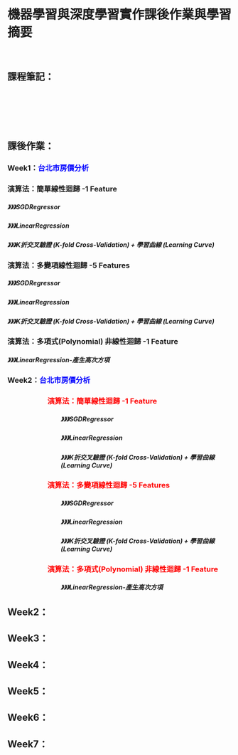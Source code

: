 <h1><strong>機器學習與深度學習實作課後作業與學習摘要</strong></h1>
<p>&nbsp;</p>
<h2><strong>課程筆記：</strong></h2>
<p>&nbsp;</p>
<p>&nbsp;</p>
<p>&nbsp;</p>
<h2><strong>課後作業：</strong></h2>
<h3>Week1：<strong><span style="color: #0000ff;">台北市房價分析</span></strong></h3>
<h3>演算法：簡單線性迴歸 -1 Feature</h3>
<h5>》》》SGDRegressor</h5>
<h5>》》》LinearRegression</h5>
<h5>》》》K折交叉驗證 (K-fold Cross-Validation) + 學習曲線 (Learning Curve)</h5>
<h3>演算法：多變項線性迴歸 -5 Features</h3>
<h5>》》》SGDRegressor</h5>
<h5>》》》LinearRegression</h5>
<h5>》》》K折交叉驗證 (K-fold Cross-Validation) + 學習曲線 (Learning Curve)</h5>
<h3>演算法：多項式(Polynomial) 非線性迴歸 -1 Feature</h3>
<h5>》》》LinearRegression-產生高次方項</h5>

<h3>Week2：<strong><span style="color: #0000ff;">台北市房價分析</span></strong></h3>
<h3 id="4-2.簡單線性迴歸-使用Scikit-Learn-LinearRegression" style="padding-left: 90px;"><span style="color: #ff0000;">演算法：簡單線性迴歸 -1 Feature</span></h3>
<h5 id="4-1.簡單線性迴歸-使用Scikit-Learn-SGDRegressor" style="padding-left: 120px;">》》》SGDRegressor</h5>
<h5 id="4-2.簡單線性迴歸-使用Scikit-Learn-LinearRegression" style="padding-left: 120px;">》》》LinearRegression</h5>
<h5 style="padding-left: 120px;">》》》K折交叉驗證 (K-fold Cross-Validation) + 學習曲線 (Learning Curve)</h5>
<h3 id="5.多變項線性迴歸" style="padding-left: 90px;"><span style="color: #ff0000;">演算法：多變項線性迴歸 -5 Features</span></h3>
<h5 id="5-2.多變項線性迴歸-使用Scikit-Learn-SGDRegressor" style="padding-left: 120px;">》》》SGDRegressor</h5>
<h5 id="5-1.多變項線性迴歸-使用Scikit-Learn-LinearRegression" style="padding-left: 120px;">》》》LinearRegression</h5>
<h5 style="padding-left: 120px;">》》》K折交叉驗證 (K-fold Cross-Validation) + 學習曲線 (Learning Curve)</h5>
<h3 id="6.多項式(Polynomial)-非線性迴歸" style="padding-left: 90px;"><span style="color: #ff0000;">演算法：多項式(Polynomial) 非線性迴歸 -1 Feature</span></h3>
<h5 id="4-2.簡單線性迴歸-使用Scikit-Learn-LinearRegression" style="padding-left: 120px;">》》》LinearRegression-產生高次方項</h5>



<h2>Week2：</h2>
<h2>Week3：</h2>
<h2>Week4：</h2>
<h2>Week5：</h2>
<h2>Week6：</h2>
<h2>Week7：</h2>

